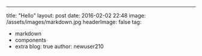 ---
title: "Hello"
layout: post
date: 2016-02-02 22:48
image: /assets/images/markdown.jpg
headerImage: false
tag:
- markdown
- components
- extra
blog: true
author: newuser210
